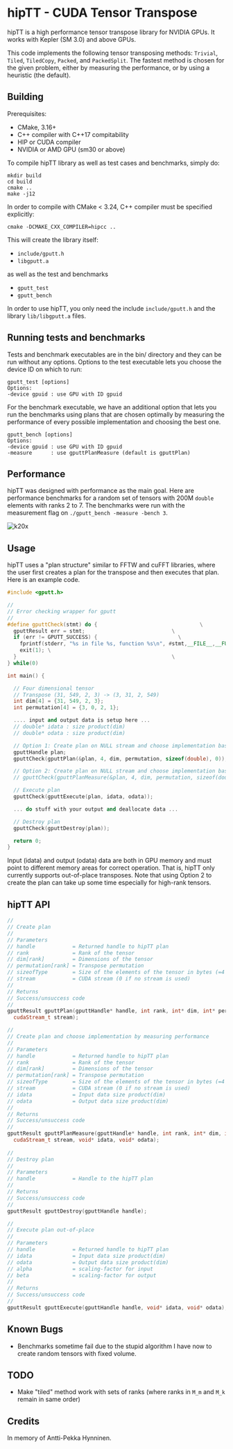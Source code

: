 # hipTT - CUDA Tensor Transpose

hipTT is a high performance tensor transpose library for NVIDIA GPUs. It works with Kepler (SM 3.0) and above GPUs.

This code implements the following tensor transposing methods: `Trivial`, `Tiled`, `TiledCopy`, `Packed`, and `PackedSplit`. The fastest method is chosen for the given problem, either by measuring the performance, or by using a heuristic (the default).

## Building

Prerequisites:

 * CMake, 3.16+
 * C++ compiler with C++17 compitability
 * HIP or CUDA compiler
 * NVIDIA or AMD GPU (sm30 or above)

To compile hipTT library as well as test cases and benchmarks, simply do:

```
mkdir build
cd build
cmake ..
make -j12
```

In order to compile with CMake < 3.24, C++ compiler must be specified explicitly:

```
cmake -DCMAKE_CXX_COMPILER=hipcc ..
```

This will create the library itself:

 * `include/gputt.h`
 * `libgputt.a`

as well as the test and benchmarks

 * `gputt_test`
 * `gputt_bench`

In order to use hipTT, you only need the include `include/gputt.h` and the library `lib/libgputt.a` files.

## Running tests and benchmarks

Tests and benchmark executables are in the bin/ directory and they can be run without any options.
Options to the test executable lets you choose the device ID on which to run:

```
gputt_test [options]
Options:
-device gpuid : use GPU with ID gpuid
```

For the benchmark executable, we have an additional option that lets you run the benchmarks using
plans that are chosen optimally by measuring the performance of every possible implementation and
choosing the best one.

```
gputt_bench [options]
Options:
-device gpuid : use GPU with ID gpuid
-measure      : use gputtPlanMeasure (default is gputtPlan)
```

## Performance

hipTT was designed with performance as the main goal. Here are performance benchmarks for a random set of tensors with 200M `double` elements with ranks 2 to 7. The benchmarks were run with the measurement flag on `./gputt_bench -measure -bench 3`.

![k20x](doc/k20x_bench.png)

<!-- ![k40m](doc/bw_k40m_july1_2016.png)
 -->

<!-- ![titanx](doc/bw_titanx.png)
 -->

## Usage

hipTT uses a "plan structure" similar to FFTW and cuFFT libraries, where the
user first creates a plan for the transpose and then executes that plan.
Here is an example code.

```c++
#include <gputt.h>

//
// Error checking wrapper for gputt
//
#define gputtCheck(stmt) do {                                 \
  gputtResult err = stmt;                            \
  if (err != GPUTT_SUCCESS) {                          \
    fprintf(stderr, "%s in file %s, function %s\n", #stmt,__FILE__,__FUNCTION__); \
    exit(1); \
  }                                                  \
} while(0)

int main() {

  // Four dimensional tensor
  // Transpose (31, 549, 2, 3) -> (3, 31, 2, 549)
  int dim[4] = {31, 549, 2, 3};
  int permutation[4] = {3, 0, 2, 1};

  .... input and output data is setup here ...
  // double* idata : size product(dim)
  // double* odata : size product(dim)

  // Option 1: Create plan on NULL stream and choose implementation based on heuristics
  gputtHandle plan;
  gputtCheck(gputtPlan(&plan, 4, dim, permutation, sizeof(double), 0));

  // Option 2: Create plan on NULL stream and choose implementation based on performance measurements
  // gputtCheck(gputtPlanMeasure(&plan, 4, dim, permutation, sizeof(double), 0, idata, odata));

  // Execute plan
  gputtCheck(gputtExecute(plan, idata, odata));

  ... do stuff with your output and deallocate data ...

  // Destroy plan
  gputtCheck(gputtDestroy(plan));

  return 0;
}
```

Input (idata) and output (odata) data are both in GPU memory and must point to different
memory areas for correct operation. That is, hipTT only currently supports out-of-place
transposes. Note that using Option 2 to create the plan can take up some time especially
for high-rank tensors.

## hipTT API

```c++
//
// Create plan
//
// Parameters
// handle            = Returned handle to hipTT plan
// rank              = Rank of the tensor
// dim[rank]         = Dimensions of the tensor
// permutation[rank] = Transpose permutation
// sizeofType        = Size of the elements of the tensor in bytes (=4 or 8)
// stream            = CUDA stream (0 if no stream is used)
//
// Returns
// Success/unsuccess code
// 
gputtResult gputtPlan(gputtHandle* handle, int rank, int* dim, int* permutation, size_t sizeofType,
  cudaStream_t stream);

//
// Create plan and choose implementation by measuring performance
//
// Parameters
// handle            = Returned handle to hipTT plan
// rank              = Rank of the tensor
// dim[rank]         = Dimensions of the tensor
// permutation[rank] = Transpose permutation
// sizeofType        = Size of the elements of the tensor in bytes (=4 or 8)
// stream            = CUDA stream (0 if no stream is used)
// idata             = Input data size product(dim)
// odata             = Output data size product(dim)
//
// Returns
// Success/unsuccess code
// 
gputtResult gputtPlanMeasure(gputtHandle* handle, int rank, int* dim, int* permutation, size_t sizeofType,
  cudaStream_t stream, void* idata, void* odata);
  
//
// Destroy plan
//
// Parameters
// handle            = Handle to the hipTT plan
// 
// Returns
// Success/unsuccess code
//
gputtResult gputtDestroy(gputtHandle handle);

//
// Execute plan out-of-place
//
// Parameters
// handle            = Returned handle to hipTT plan
// idata             = Input data size product(dim)
// odata             = Output data size product(dim)
// alpha             = scaling-factor for input
// beta              = scaling-factor for output
// 
// Returns
// Success/unsuccess code
//
gputtResult gputtExecute(gputtHandle handle, void* idata, void* odata);
```

## Known Bugs

 * Benchmarks sometime fail due to the stupid algorithm I have now to create
 random tensors with fixed volume.

## TODO

 * Make "tiled" method work with sets of ranks (where ranks in `M_m` and `M_k` remain in same order)

## Credits

In memory of Antti-Pekka Hynninen.

